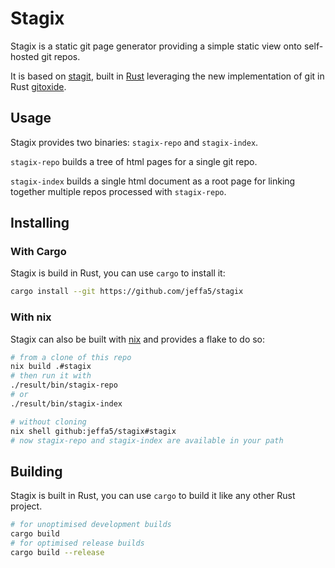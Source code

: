 # Stagix

Stagix is a static git page generator providing a simple static view onto self-hosted git repos.

It is based on [stagit](https://codemadness.org/stagit.html), built in [Rust](https://www.rust-lang.org/) leveraging the new implementation of git in Rust [gitoxide](https://github.com/GitoxideLabs/gitoxide).

## Usage

Stagix provides two binaries: `stagix-repo` and `stagix-index`.

`stagix-repo` builds a tree of html pages for a single git repo.

`stagix-index` builds a single html document as a root page for linking together multiple repos processed with `stagix-repo`.

## Installing

### With Cargo

Stagix is build in Rust, you can use `cargo` to install it:

```sh
cargo install --git https://github.com/jeffa5/stagix
```

### With nix

Stagix can also be built with [nix](https://nixos.org/) and provides a flake to do so:

```sh
# from a clone of this repo
nix build .#stagix
# then run it with
./result/bin/stagix-repo
# or
./result/bin/stagix-index

# without cloning
nix shell github:jeffa5/stagix#stagix
# now stagix-repo and stagix-index are available in your path
```

## Building

Stagix is built in Rust, you can use `cargo` to build it like any other Rust project.

```sh
# for unoptimised development builds
cargo build
# for optimised release builds
cargo build --release
```
